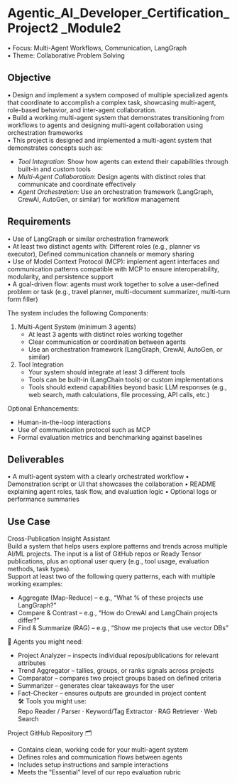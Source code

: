 # Agentic_AI_Developer_Certification_Project2 _Module2  


• Focus: Multi-Agent Workflows, Communication, LangGraph     
• Theme: Collaborative Problem Solving    

## Objective   
• Design and implement a system composed of multiple specialized agents that coordinate to accomplish a complex task, showcasing multi-agent, role-based behavior, and inter-agent collaboration.   
• Build a working multi-agent system that demonstrates transitioning from workflows to agents and designing multi-agent collaboration using orchestration frameworks    
• This project is designed and implemented a multi-agent system that demonstrates concepts such as:  
 - _Tool Integration_: Show how agents can extend their capabilities through built-in and custom tools    
 - _Multi-Agent Collaboration_: Design agents with distinct roles that communicate and coordinate effectively    
 - _Agent Orchestration_: Use an orchestration framework (LangGraph, CrewAI, AutoGen, or similar) for workflow management  


## Requirements 
• Use of LangGraph or similar orchestration framework   
• At least two distinct agents with: Different roles (e.g., planner vs executor), Defined communication channels or memory sharing   
• Use of Model Context Protocol (MCP): implement agent interfaces and communication patterns compatible with MCP to ensure interoperability, modularity, and persistence support   
• A goal-driven flow: agents must work together to solve a user-defined problem or task (e.g., travel planner, multi-document summarizer, multi-turn form filler)   

 The system includes the following Components:    
 1. Multi-Agent System (minimum 3 agents)  
    - At least 3 agents with distinct roles working together    
    - Clear communication or coordination between agents    
    - Use an orchestration framework (LangGraph, CrewAI, AutoGen, or similar)  
 2. Tool Integration  
     - Your system should integrate at least 3 different tools  
     - Tools can be built-in (LangChain tools) or custom implementations  
     - Tools should extend capabilities beyond basic LLM responses (e.g., web search, math calculations, file processing, API calls, etc.)
    
 Optional Enhancements:    
- Human-in-the-loop interactions      
- Use of communication protocol such as MCP      
- Formal evaluation metrics and benchmarking against baselines    


## Deliverables 
• A multi-agent system with a clearly orchestrated workflow 
• Demonstration script or UI that showcases the collaboration 
• README explaining agent roles, task flow, and evaluation logic 
• Optional logs or performance summaries

## Use Case 
Cross-Publication Insight Assistant    
Build a system that helps users explore patterns and trends across multiple AI/ML projects. The input is a list of GitHub repos or Ready Tensor publications, plus an optional user query (e.g., tool usage, evaluation methods, task types).  
Support at least two of the following query patterns, each with multiple working examples:  
 - Aggregate (Map-Reduce) – e.g., “What % of these projects use LangGraph?”    
 - Compare & Contrast – e.g., “How do CrewAI and LangChain projects differ?”    
 - Find & Summarize (RAG) – e.g., “Show me projects that use vector DBs”
      
 🧠 Agents you might need:    
 - Project Analyzer – inspects individual repos/publications for relevant attributes    
 - Trend Aggregator – tallies, groups, or ranks signals across projects    
 - Comparator – compares two project groups based on defined criteria    
 - Summarizer – generates clear takeaways for the user    
 - Fact-Checker – ensures outputs are grounded in project content    
 🛠 Tools you might use:    
 Repo Reader / Parser · Keyword/Tag Extractor · RAG Retriever · Web Search    



Project GitHub Repository 🗂  
- Contains clean, working code for your multi-agent system  
- Defines roles and communication flows between agents  
- Includes setup instructions and sample interactions  
- Meets the “Essential” level of our repo evaluation rubric  

 
